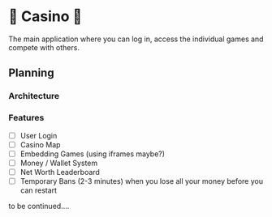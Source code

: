 # 🎰 Casino 🎰

The main application where you can log in, access the individual games and compete with others.

## Planning

### Architecture

### Features

- [ ] User Login
- [ ] Casino Map
- [ ] Embedding Games (using iframes maybe?)
- [ ] Money / Wallet System
- [ ] Net Worth Leaderboard
- [ ] Temporary Bans (2-3 minutes) when you lose all your money before you can restart

to be continued....

